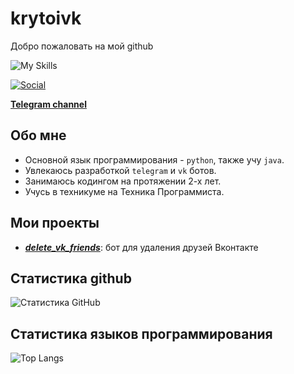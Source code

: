   # krytoivk

Добро пожаловать на мой github




![My Skills](https://skillicons.dev/icons?i=py,java,ps)

[![Social](https://skillicons.dev/icons?i=discord)](https://discordapp.com/users/697495650970894356/ )

[**Telegram channel**](https://t.me/krytoivk)
## Обо мне

- Основной язык программирования - `python`, также учу `java`.
- Увлекаюсь разработкой `telegram` и `vk` ботов.
- Занимаюсь кодингом на протяжении 2-х лет.
- Учусь в техникуме на Техника Программиста.

## Мои проекты

- [***delete_vk_friends***](https://github.com/krytoivk/delete_vk_friends): бот для удаления друзей Вконтакте

## Статистика github
![Статистика GitHub](https://github-readme-stats.vercel.app/api?username=krytoivk&show_icons=true)

## Статистика языков программирования
![Top Langs](https://github-readme-stats.vercel.app/api/top-langs/?username=krytoivk)


